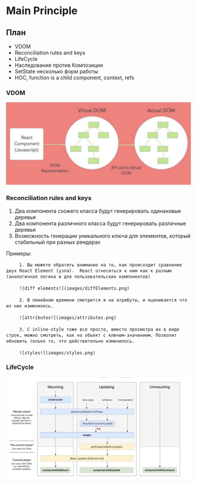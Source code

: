 #  Main Principle 

## План
 * VDOM
 * Reconciliation rules and keys
 * LifeCycle
 * Наследование против Композиции
 * SetState несколько форм работы
 * HOC, function is a child component, context, refs

 ### VDOM
 ![VDOM React!](images/vdom.png)

### Reconciliation rules and keys
   1. Два компонента схожего класса будут генерировать одинаковые деревья
   2. Два компонента различного класса будут генерировать различные деревья
   3. Возможность генерации уникального ключа для элементов, который стабильный при разных рендерах

   Примеры:

   ```
        1. Вы можете обратить внимание на то, как происходит сравнение двух React Element (узла).  React относиться к ним как к разным (аналогичная логика и для пользовательских компонентов)

        ![diff elements!](images/diffElements.png)

        2. В линейном времени смотрится и на атрибуты, и оценивается что из них изменилось.

        ![attributes!](images/attributes.png)

        3. С inline-style тоже все просто, вместо просмотра их в виде строк, можно смотреть, как на объект с ключем-значением. Позволит обновить только то, что действительно изменилось.

        ![styles!](images/styles.png)
   ```

 ### LifeCycle

 ![LifeCycle React!](images/lifecycle.png)
